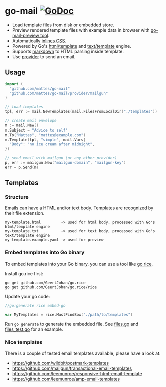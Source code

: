 # go-mail [![GoDoc](https://godoc.org/github.com/mattes/go-mail?status.svg)](https://godoc.org/github.com/mattes/go-mail)

* Load template files from disk or embedded store.
* Preview rendered template files with example data in browser with [go-mail-preview tool](./go-mail-preview).
* Automatically [inlines CSS](https://github.com/aymerick/douceur).
* Powered by Go's [html/template](https://golang.org/pkg/html/template/) and [text/template](https://golang.org/pkg/text/template/) engine.
* Supports [markdown](https://github.com/yuin/goldmark) to HTML parsing inside template.
* Use [provider](./provider) to send an email.

## Usage

```go
import (
  "github.com/mattes/go-mail"
  "github.com/mattes/go-mail/provider/mailgun"
)

// load templates
tpl, err := mail.NewTemplates(mail.FilesFromLocalDir("./templates"))

// create mail envelope
m := mail.New()
m.Subject = "Advice to self"
m.To("Mattes", "mattes@example.com")
m.Template(tpl, "simple", mail.Vars{
  "Body": "no ice cream after midnight",
})

// send email with mailgun (or any other provider)
p, err := mailgun.New("mailgun-domain", "mailgun-key")
err = p.Send(m)
```

## Templates

### Structure

Emails can have a HTML and/or text body. Templates are recognized by
their file extension.

```
my-template.html         -> used for html body, processed with Go's html/template engine
my-template.txt          -> used for text body, processed with Go's text/template engine
my-template.example.yaml -> used for preview
```

### Embed templates into Go binary

To embed templates into your Go binary, you can use a tool like
[go.rice](https://github.com/GeertJohan/go.rice).

Install go.rice first:

```
go get github.com/GeertJohan/go.rice
go get github.com/GeertJohan/go.rice/rice
```

Update your go code:

```go
//go:generate rice embed-go

var MyTemplates = rice.MustFindBox("./path/to/templates")
```

Run `go generate` to generate the embedded file. See [files.go](./files.go) and
[files_test.go](./files_test.go) for an example.


### Nice templates

There is a couple of tested email templates available, please have a look at:

* https://github.com/wildbit/postmark-templates
* https://github.com/mailgun/transactional-email-templates
* https://github.com/leemunroe/responsive-html-email-template
* https://github.com/leemunroe/amp-email-templates

